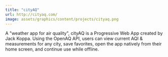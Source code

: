 ```yaml
---
title: "cityAQ"
url: http://cityaq.com/
image: assets/graphics/content/projects/cityaq.png
---
```


A "weather app for air quality", cityAQ is a Progressive Web App created by Jack Koppa. Using the OpenAQ API, users can view current AQI & measurements for any city, save favorites, open the app natively from their home screen, and continue use while offline.